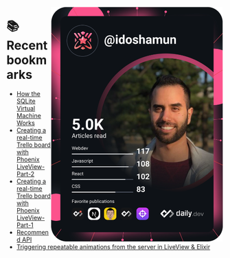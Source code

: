 <a href="https://app.daily.dev/idoshamun"><img src="https://raw.githubusercontent.com/idoshamun/idoshamun/devcard/devcard.svg" align='right' width="400" alt="Ido Shamun's Dev Card"/></a>

# 📚 Recent bookmarks
<!-- BOOKMARKS:START -->
- [How the SQLite Virtual Machine Works](https://app.daily.dev/posts/aqPU57bX8?utm_source=rss&utm_medium=bookmarks&utm_campaign=28849d86070e4c099c877ab6837c61f0)
- [Creating a real-time Trello board with Phoenix LiveView-Part-2](https://app.daily.dev/posts/SFwzNmQGE?utm_source=rss&utm_medium=bookmarks&utm_campaign=28849d86070e4c099c877ab6837c61f0)
- [Creating a real-time Trello board with Phoenix LiveView-Part-1](https://app.daily.dev/posts/RBqcIvBdO?utm_source=rss&utm_medium=bookmarks&utm_campaign=28849d86070e4c099c877ab6837c61f0)
- [Recommend API](https://app.daily.dev/posts/jRZ82wXke?utm_source=rss&utm_medium=bookmarks&utm_campaign=28849d86070e4c099c877ab6837c61f0)
- [Triggering repeatable animations from the server in LiveView &amp; Elixir](https://app.daily.dev/posts/39CIrrPyM?utm_source=rss&utm_medium=bookmarks&utm_campaign=28849d86070e4c099c877ab6837c61f0)
<!-- BOOKMARKS:END -->
